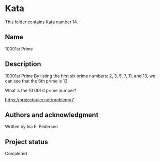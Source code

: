 # Kata 
This folder contains Kata number 14.
## Name
10001st Prime

## Description
10001st Prime
By listing the first six prime numbers: 2, 3, 5, 7, 11, and 13, we can see that the 6th prime is 13.

What is the 10 001st prime number?

https://projecteuler.net/problem=7

## Authors and acknowledgment
Written by Ina F. Pedersen

## Project status
Completed